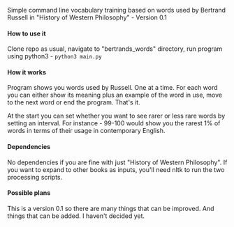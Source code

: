 Simple command line vocabulary training based on words used by Bertrand Russell
in "History of Western Philosophy" - Version 0.1

#### How to use it
Clone repo as usual, navigate to "bertrands_words" directory, 
run program using python3 - `python3 main.py`

#### How it works
Program shows you words used by Russell. One at a time. For each word you can either
show its meaning plus an example of the word in use, move to the next word or end
the program. That's it.

At the start you can set whether you want to see rarer or less rare words
by setting an interval. For instance - 99-100 would show you the rarest 1% of words
in terms of their usage in contemporary English.

#### Dependencies
No dependencies if you are fine with just "History of Western Philosophy".
If you want to expand to other books as inputs, you'll need nltk to run
the two processing scripts.

#### Possible plans
This is a version 0.1 so there are many things that can be improved.
And things that can be added. I haven't decided yet.